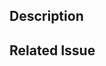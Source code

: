 <!-- 
This PR template serves as a guide and reminder for contributors to ensure that the "blog" label is applied appropriately.
Please make sure to apply the "blog" label to the pull request if it is related to a blog post so that it can be published to Slack. 
-->

## Description

<!-- Add a description of the changes introduced by this PR -->

## Related Issue

<!-- If this PR is related to an issue, provide the issue number or a brief description -->
